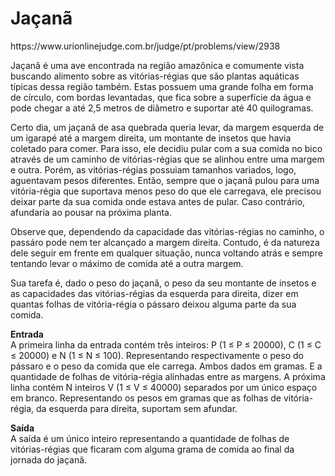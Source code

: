 <h1>Jaçanã</h1>
https://www.urionlinejudge.com.br/judge/pt/problems/view/2938

Jaçanã é uma ave encontrada na região amazônica e comumente vista buscando alimento sobre as vitórias-régias que são plantas aquáticas típicas dessa região também. Estas possuem uma grande folha em forma de círculo, com bordas levantadas, que fica sobre a superfície da água e pode chegar a até 2,5 metros de diâmetro e suportar até 40 quilogramas.

Certo dia, um jaçanã de asa quebrada queria levar, da margem esquerda de um igarapé até a margem direita, um montante de insetos que havia coletado para comer. Para isso, ele decidiu pular com a sua comida no bico através de um caminho de vitórias-régias que se alinhou entre uma margem e outra. Porém, as vitórias-régias possuiam tamanhos variados, logo, aguentavam pesos diferentes. Então, sempre que o jaçanã pulou para uma vitória-régia que suportava menos peso do que ele carregava, ele precisou deixar parte da sua comida onde estava antes de pular. Caso contrário, afundaria ao pousar na próxima planta.

Observe que, dependendo da capacidade das vitórias-régias no caminho, o passáro pode nem ter alcançado a margem direita. Contudo, é da natureza dele seguir em frente em qualquer situação, nunca voltando atrás e sempre tentando levar o máximo de comida até a outra margem.

Sua tarefa é, dado o peso do jaçanã, o peso da seu montante de insetos e as capacidades das vitórias-régias da esquerda para direita, dizer em quantas folhas de vitória-régia o pássaro deixou alguma parte da sua comida.

<b>Entrada</b><br>
A primeira linha da entrada contém três inteiros: P (1 ≤ P ≤ 20000), C (1 ≤ C ≤ 20000) e N (1 ≤ N ≤ 100). Representando respectivamente o peso do pássaro e o peso da comida que ele carrega. Ambos dados em gramas. E a quantidade de folhas de vitória-régia alinhadas entre as margens. A próxima linha contém N inteiros V (1 ≤ V ≤ 40000) separados por um único espaço em branco. Representando os pesos em gramas que as folhas de vitória-régia, da esquerda para direita, suportam sem afundar.

<b>Saída</b><br>
A saída é um único inteiro representando a quantidade de folhas de vitórias-régias que ficaram com alguma grama de comida ao final da jornada do jaçanã.